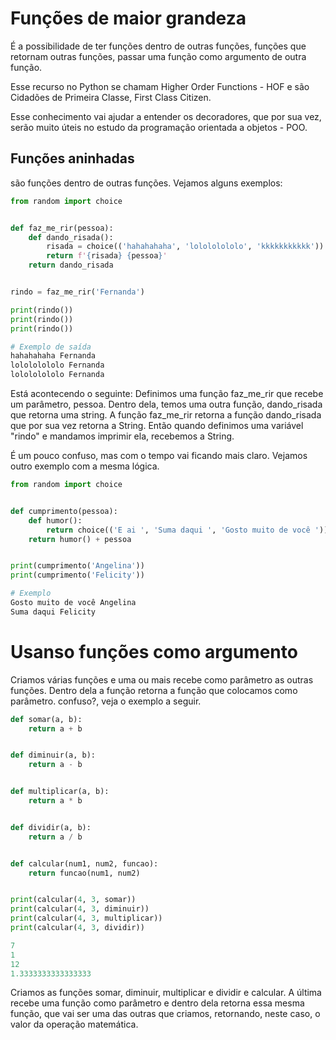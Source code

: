 # Funções de maior grandeza

É a possibilidade de ter funções dentro de outras funções, funções que retornam outras funções,
passar uma função como argumento de outra função. 

Esse recurso no Python se chamam Higher Order Functions - HOF e são Cidadões de Primeira Classe, First Class Citizen. 

Esse conhecimento vai ajudar a entender os decoradores, que por sua vez, serão muito úteis no estudo da programação orientada
a objetos - POO.

## Funções aninhadas

são funções dentro de outras funções. Vejamos alguns exemplos:

```Python
from random import choice


def faz_me_rir(pessoa):
    def dando_risada():
        risada = choice(('hahahahaha', 'lolololololo', 'kkkkkkkkkkk'))
        return f'{risada} {pessoa}'
    return dando_risada


rindo = faz_me_rir('Fernanda')

print(rindo())
print(rindo())
print(rindo())
```

```Python
# Exemplo de saída
hahahahaha Fernanda
lolololololo Fernanda
lolololololo Fernanda
```

Está acontecendo o seguinte: Definimos uma função faz_me_rir que recebe um parâmetro, pessoa. Dentro dela, temos uma outra
função, dando_risada que retorna uma string. A função faz_me_rir retorna a função dando_risada que por sua vez retorna a String. 
Então quando definimos uma variável "rindo" e mandamos imprimir ela, recebemos a String.

É um pouco confuso, mas com o tempo vai ficando mais claro. Vejamos outro exemplo com a mesma lógica.

```Python
from random import choice


def cumprimento(pessoa):
    def humor():
        return choice(('E ai ', 'Suma daqui ', 'Gosto muito de você '))
    return humor() + pessoa


print(cumprimento('Angelina'))
print(cumprimento('Felicity'))
```

```Python
# Exemplo
Gosto muito de você Angelina
Suma daqui Felicity
```

# Usanso funções como argumento

Criamos várias funções e uma ou mais recebe como parâmetro as outras funções. Dentro dela a função retorna a função que colocamos
como parâmetro. confuso?, veja o exemplo a seguir. 

```Python
def somar(a, b):
    return a + b


def diminuir(a, b):
    return a - b


def multiplicar(a, b):
    return a * b


def dividir(a, b):
    return a / b


def calcular(num1, num2, funcao):
    return funcao(num1, num2)


print(calcular(4, 3, somar))
print(calcular(4, 3, diminuir))
print(calcular(4, 3, multiplicar))
print(calcular(4, 3, dividir))
```

```Python
7
1
12
1.3333333333333333
```

Criamos as funções somar, diminuir, multiplicar e dividir e calcular. A última recebe uma função como parâmetro e dentro dela
retorna essa mesma função, que vai ser uma das outras que criamos, retornando, neste caso, o valor da operação matemática.
